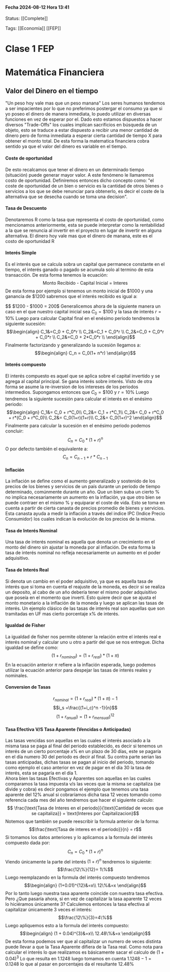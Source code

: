 #### Fecha 2024-08-12 Hora 13:41

Status: [[Complete]]

Tags: [[Economía]] [[FEP]]

# Clase 1 FEP

# Matemática Financiera 

## Valor del Dinero en el tiempo
"Un peso hoy vale mas que un peso manana" Los seres humanos tendemos a ser impacientes por lo que no preferimos postergar el consumo ya que si yo poseo el dinero de manera inmediata, lo puedo utilizar en diversas funciones en vez de esperar por el. Dado esto estamos dispuestos a hacer diversos "Trade-Offs" los cuales implican sacrificios en búsqueda de un objeto, esto se traduce a estar dispuesto a recibir una menor cantidad de dinero pero de forma inmediata a esperar cierta cantidad de tiempo X para obtener el monto total. De esta forma la matematica financiera cobra sentido ya que el valor del dinero es variable en el tiempo.

#### Coste de oportunidad
De esto recalcamos que tener el dinero en un determinado tiempo (situación) puede generar mayor valor. A este fenómeno le llamaremos costo de oportunidad. Definiremos entonces dicho concepto como: "el coste de oportunidad de un bien o servicio es la cantidad de otros bienes o servicios a los que se debe renunciar para obtenerlo, es decir el coste de la alternativa que se desecha cuando se toma una decision".

#### Tasa de Descuento
Denotaremos R como la tasa que representa el costo de oportunidad, como mencionamos anteriormente, esta se puede interpretar como la rentabilidad a la que se renuncia al invertir en el proyecto en lugar de invertir en alguna alternativa. El dinero hoy vale mas que el dinero de manana, este es el costo de oportunidad R

#### Interés Simple
Es el interés que se calcula sobra un capital que permanece constante en el tiempo, el interés ganado o pagado se acumula solo al termino de esta transacción. De esta forma tenemos la ecuación:
$$ \text{Monto Recibido - Capital Inicial = Interes} $$
De esta forma por ejemplo si tenemos un monto inicial de $1000 y una ganancia de $1200 sabremos que el interés recibido es igual a:

$$ $1200 - $1000 = $200$$
Generalicemos ahora de la siguiente manera un caso en el que nuestro capital  inicial sea $C_0 = \$100$ y la tasa de interés $r = 10\%$ Luego para calcular Capital final en el enésimo periodo tendremos la siguiente sucesión:
$$\begin{align}
	C_1&=C_0 + C_0*r \\
	C_2&=C_1 + C_0*r \\ 
	C_2&=C_0 + C_0*r + C_0*r \\
	C_2&=C_0 + 2*C_0*r \\
\end{align}$$
Finalmente factorizando y generalizando la sucesión llegamos a: 
$$\begin{align}
	C_n = C_0(1+ n*r)
\end{align}$$
#### Interés compuesto
El interés compuesto es aquel que se aplica sobre el capital invertido y se agrega al capital principal. Se gana interés sobre interés. Visto de otra forma se asume la re-inversion de los intereses de los periodos intermedios. Supongamos entonces que $C_0 = \$100$ y $r = 10\%$ Luego tendremos la siguiente sucesión para calcular el interés en el enésimo periodo: 
$$\begin{align}
	C_1&= C_0 + r*C_0\\
	C_2&= C_1 + r*C_1\\
	C_2&= C_0 + r*C_0 + r*(C_0 + r*C_0)\\
	C_2&= C_0(1+r)(1+r)\\
	C_2&= C_0(1+r)^2
\end{align}$$
Finalmente para calcular la sucesión en el enésimo periodo podemos concluir: 
$$C_n = C_0 * (1 + r)^n$$
O por defecto también el equivalente a:
$$C_n = C_{n-1} + r*C_{n-1}$$

#### Inflación
La inflación se define como el aumento generalizado y sostenido de los precios de los bienes y servicios de un país durante un periodo de tiempo determinado, comúnmente durante un año. Que un bien suba un cierto % no implica necesariamente un aumento en la inflación, ya que otro bien se puede contraer en el mismo % y equiparar el coste de vida. Esto se toma en cuenta a partir de cierta canasta de precios promedio de bienes y servicios. Esta canasta ayuda a medir la inflación a través del indice IPC (Indice Precio Consumidor) los cuales indican la evolución de los precios de la misma.

#### Tasa de Interés Nominal 
Una tasa de interés nominal es aquella que denota un crecimiento en el monto del dinero sin ajustar la moneda por al inflación. De esta forma la tasa de interés nominal no refleja necesariamente un aumento en el poder adquisitivo.

#### Tasa de Interés Real
Si denota un cambio en el poder adquisitivo, ya que es aquella tasa de interés que si toma en cuenta el reajuste de la moneda, es decir si se realiza un deposito, al cabo de un año debería tener el mismo poder adquisitivo que poseía en el momento que invertí. Esto quiere decir que se ajusta el monto monetario a la inflación de la moneda y luego se aplican las tasas de interés. Un ejemplo clásico de las tasas de interés real son aquellas que son tramitadas en UF mas cierto porcentaje  x% de interés.

#### Igualdad de Fisher 
La igualdad de fisher nos permite obtener la relación entre el interés real e interés nominal y calcular uno u otro a partir del que se nos entregue. Dicha igualdad se define como: 
$$ (1 + r_{nominal}) = (1+r_{real})* (1 + \pi)$$
En la ecuación anterior $\pi$ refiere a la inflación esperada, luego podemos utilizar la ecuación anterior para despejar las tasas de interés reales y nominales.

#### Conversion de Tasas
$$r_{nominal} = (1+ r_{real})*(1+\pi) - 1$$
$$i_s =\frac{(1+i_c)^n -1}{n}$$
$$(1+ r_{anual}) = (1 + r_{mensual})^{12}$$
#### Tasa Efectiva V/S Tasa Aparente (Vencidas o Anticipadas)
Las tasas vencidas son aquellas en las cuales el interés asociado a la misma tasa se paga al final del periodo establecido, es decir si tenemos un interés de un cierto porcentaje $x\%$ en un plazo de 30 días, este se pagaría en el día numero 30 del periodo es decir al final. Su contra parte serian las tasas anticipadas, dichas tasas se pagan al inicio del periodo, tomando como ejemplo el caso anterior en vez de pagar en el día 30 la tasa de interés, esta se pagaría en el día 1. 
\
Ahora bien las tasas Efectivas y Aparentes son aquellas en las cuales comparamos la tasa impuesta v/s las veces que la misma se capitaliza (se divide y cobra) es decir pongamos el ejemplo que tenemos una tasa aparente del 12% anual si cobraríamos dicha tasa 12 veces tomando como referencia cada mes del año tendremos que hacer el siguiente calculo:
$$ \frac{\text{Tasa de Interes en el periodo}}{\text{Cantidad de veces que se capitaliza}} = \text{Interes por Capitalizacion}$$
Notemos que también se puede reescribir la formula anterior de la forma: 
$$\frac{\text{Tasa de interes en el periodo}}{n} = r$$
Si tomamos los datos anteriores y lo aplicamos a la formula del interés compuesto dada por: 
$$C_n = C_0 * (1 + r)^n$$
Viendo únicamente la parte del interés $(1+r)^n$ tendremos lo siguiente:
$$\frac{12\%}{12}= 1\%$$
Luego reemplazando en la formula del interés compuesto tendremos
$$\begin{align}
	(1+0.01)^{12}&=x\\
	12\%&=x
\end{align}$$
Por lo tanto luego nuestra tasa aparente coincide con nuestra tasa efectiva. Pero ¿Que pasaría ahora, si en vez de capitalizar la tasa aparente 12 veces lo hiciéramos únicamente 3? Calculemos entonces la tasa efectiva al capitalizar únicamente 3 veces el interés: 
$$\frac{12\%}{3}=4\%$$
Luego apliquemos esto a la formula del interés compuesto:
$$\begin{align}
	(1 + 0.04)^{3}&=x\\
	12.48\%&=x
\end{align}$$
De esta forma podemos ver que al capitalizar un numero de veces distinta puede llevar a que la Tasa Aparente difiera de la Tasa real. Como nota para calcular el interés lo que realizamos es básicamente sacar el calculo de $(1+0.04)^3$ Lo que resulta en $1.1248$ luego tomamos en cuenta $1.1248 - 1 =0.1248$  lo que al pasar en porcentajes da el resultante $12.48\%$

